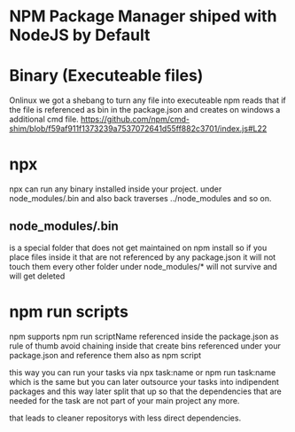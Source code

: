 # NPM Package Manager shiped with NodeJS by Default

# Binary (Executeable files)
Onlinux we got a shebang to turn any file into executeable npm reads that if the file is referenced as bin in the package.json and creates on windows
a additional cmd file. https://github.com/npm/cmd-shim/blob/f59af911f1373239a7537072641d55ff882c3701/index.js#L22

# npx
npx can run any binary installed inside your project. under node_modules/.bin and also back traverses ../node_modules and so on.

## node_modules/.bin
is a special folder that does not get maintained on npm install so if you place files inside it that are not referenced by any package.json it will not touch them
every other folder under node_modules/* will not survive and will get deleted 

# npm run scripts
npm supports npm run scriptName referenced inside the package.json as rule of thumb avoid chaining inside that create bins referenced under your package.json and reference them also as npm script

this way you can run your tasks via npx task:name or npm run task:name which is the same but you can later outsource your tasks into indipendent packages and this way
later split that up so that the dependencies that are needed for the task are not part of your main project any more.

that leads to cleaner repositorys with less direct dependencies.
